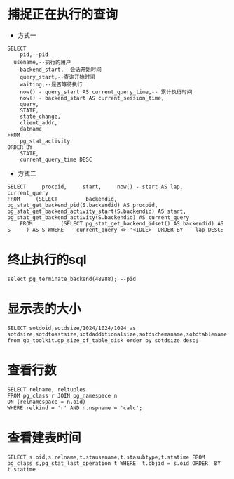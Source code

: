 # 捕捉正在执行的查询  
*  方式一
```
SELECT
	pid,--pid
  usename,--执行的用户
	backend_start,--会话开始时间
	query_start,--查询开始时间
	waiting,--是否等待执行
	now() - query_start AS current_query_time,-- 累计执行时间
	now() - backend_start AS current_session_time,
	query,
	STATE,
	state_change,
	client_addr,
	datname 
FROM
	pg_stat_activity 
ORDER BY
	STATE,
	current_query_time DESC
```
*   方式二
```
SELECT     procpid,     start,     now() - start AS lap,     current_query 
FROM     (SELECT         backendid,         pg_stat_get_backend_pid(S.backendid) AS procpid,         pg_stat_get_backend_activity_start(S.backendid) AS start,       pg_stat_get_backend_activity(S.backendid) AS current_query 
    FROM         (SELECT pg_stat_get_backend_idset() AS backendid) AS S     ) AS S WHERE    current_query <> '<IDLE>' ORDER BY    lap DESC;
```
# 终止执行的sql  
`select pg_terminate_backend(48988); --pid`

# 显示表的大小  
`SELECT sotdoid,sotdsize/1024/1024/1024 as sotdsize,sotdtoastsize,sotdadditionalsize,sotdschemaname,sotdtablename from gp_toolkit.gp_size_of_table_disk order by sotdsize desc;`

# 查看行数 
```
SELECT relname, reltuples 
FROM pg_class r JOIN pg_namespace n 
ON (relnamespace = n.oid) 
WHERE relkind = 'r' AND n.nspname = 'calc';
```

# 查看建表时间
`SELECT s.oid,s.relname,t.stausename,t.stasubtype,t.statime FROM pg_class s,pg_stat_last_operation t WHERE  t.objid = s.oid ORDER  BY t.statime`
